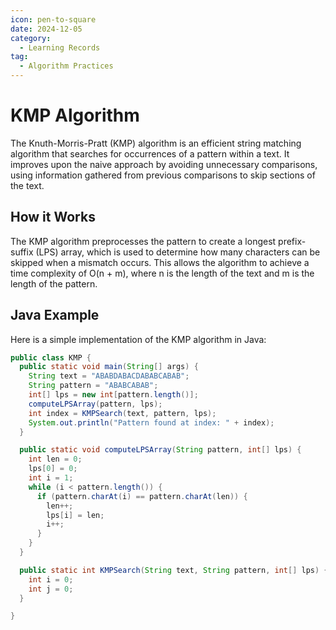 ```yaml
---
icon: pen-to-square
date: 2024-12-05
category:
  - Learning Records
tag:
  - Algorithm Practices
---
```


# KMP Algorithm

The Knuth-Morris-Pratt (KMP) algorithm is an efficient string matching algorithm that searches for occurrences of a pattern within a text. It improves upon the naive approach by avoiding unnecessary comparisons, using information gathered from previous comparisons to skip sections of the text.

## How it Works

The KMP algorithm preprocesses the pattern to create a longest prefix-suffix (LPS) array, which is used to determine how many characters can be skipped when a mismatch occurs. This allows the algorithm to achieve a time complexity of O(n + m), where n is the length of the text and m is the length of the pattern.

## Java Example

Here is a simple implementation of the KMP algorithm in Java:

```java
public class KMP {
  public static void main(String[] args) {
    String text = "ABABDABACDABABCABAB";
    String pattern = "ABABCABAB";
    int[] lps = new int[pattern.length()];
    computeLPSArray(pattern, lps);
    int index = KMPSearch(text, pattern, lps);
    System.out.println("Pattern found at index: " + index);
  }

  public static void computeLPSArray(String pattern, int[] lps) {
    int len = 0;
    lps[0] = 0;
    int i = 1;
    while (i < pattern.length()) {
      if (pattern.charAt(i) == pattern.charAt(len)) {
        len++;
        lps[i] = len;
        i++;
      }
    }
  }

  public static int KMPSearch(String text, String pattern, int[] lps) {
    int i = 0;
    int j = 0;
  }

}

```